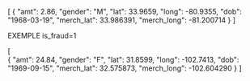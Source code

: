 [
  {
    "amt": 2.86,
    "gender": "M",
    "lat": 33.9659,
    "long": -80.9355,
    "dob": "1968-03-19",
    "merch_lat": 33.986391,
    "merch_long": -81.200714
  }
]

EXEMPLE is_fraud=1

[  
{
    "amt": 24.84,
    "gender": "F",
    "lat": 31.8599,
    "long": -102.7413,
    "dob": "1969-09-15",
    "merch_lat": 32.575873,
    "merch_long": -102.604290
  }
]